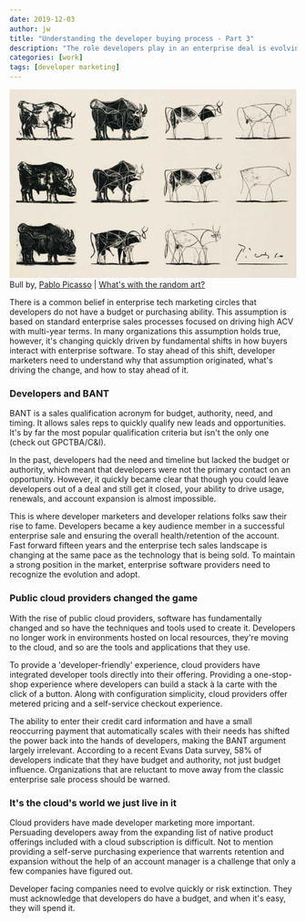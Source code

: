 ```yaml
---
date: 2019-12-03
author: jw
title: "Understanding the developer buying process - Part 3"
description: "The role developers play in an enterprise deal is evolving. How do developers buy the tools they use and do they have BANT?"
categories: [work]
tags: [developer marketing]
---
```

![Emerald](img/picasso_bulls.jpg "Bulls by Pablo Picasso")
<span class="heroart">Bull by, <a href="https://www.artyfactory.com/art_appreciation/animals_in_art/pablo_picasso.htm">Pablo Picasso</a> | <a href="../about#whats-with-the-random-art">What's with the random art?</a></span>


There is a common belief in enterprise tech marketing circles that developers do not have a budget or purchasing ability. This assumption is based on standard enterprise sales processes focused on driving high ACV with multi-year terms. In many organizations this assumption holds true, however, it's changing quickly driven by fundamental shifts in how buyers interact with enterprise software. To stay ahead of this shift, developer marketers need to understand why that assumption originated, what's driving the change, and how to stay ahead of it. 

<h3>Developers and BANT</h3>
BANT is a sales qualification acronym for budget, authority, need, and timing. It allows sales reps to quickly qualify new leads and opportunities. It's by far the most popular qualification criteria but isn't the only one (check out GPCTBA/C&I). 

In the past, developers had the need and timeline but lacked the budget or authority, which meant that developers were not the primary contact on an opportunity. However, it quickly became clear that though you could leave developers out of a deal and still get it closed, your ability to drive usage, renewals, and account expansion is almost impossible. 

This is where developer marketers and developer relations folks saw their rise to fame. Developers became a key audience member in a successful enterprise sale and ensuring the overall health/retention of the account. Fast forward fifteen years and the enterprise tech sales landscape is changing at the same pace as the technology that is being sold. To maintain a strong position in the market, enterprise software providers need to recognize the evolution and adopt. 

<h3>Public cloud providers changed the game</h3>
With the rise of public cloud providers, software has fundamentally changed and so have the techniques and tools used to create it. Developers no longer work in environments hosted on local resources, they're moving to the cloud, and so are the tools and applications that they use. 

To provide a 'developer-friendly' experience, cloud providers have integrated developer tools directly into their offering. Providing a one-stop-shop experience where developers can build a stack à la carte with the click of a button.  Along with configuration simplicity, cloud providers offer metered pricing and a self-service checkout experience.

The ability to enter their credit card information and have a small reoccurring payment that automatically scales with their needs has shifted the power back into the hands of developers, making the BANT argument largely irrelevant. According to a recent Evans Data survey, 58% of developers indicate that they have budget and authority, not just budget influence. Organizations that are reluctant to move away from the classic enterprise sale process should be warned. 

<h3>It's the cloud's world we just live in it</h3>
Cloud providers have made developer marketing more important. Persuading developers away from the expanding list of native product offerings included with a cloud subscription is difficult. Not to mention providing a self-serve purchasing experience that warrents retention and expansion without the help of an account manager is a challenge that only a few companies have figured out. 

Developer facing companies need to evolve quickly or risk extinction. They must acknowledge that developers do have a budget, and when it's easy, they will spend it. 




